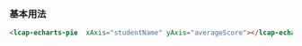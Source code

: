 ### 基本用法

``` html
<lcap-echarts-pie  xAxis="studentName" yAxis="averageScore"></lcap-echarts-pie>

```
